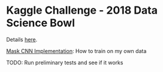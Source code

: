 # Kaggle Challenge - 2018 Data Science Bowl

Details [here](https://www.kaggle.com/c/data-science-bowl-2018#description).

[Mask CNN Implementation](https://engineering.matterport.com/splash-of-color-instance-segmentation-with-mask-r-cnn-and-tensorflow-7c761e238b46): How to train on my own data

TODO: Run preliminary tests and see if it works
